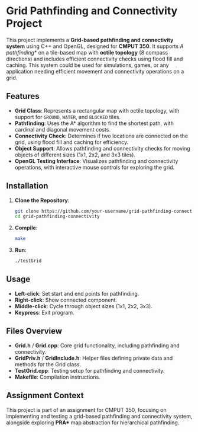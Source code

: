 # Grid Pathfinding and Connectivity Project

This project implements a **Grid-based pathfinding and connectivity system** using C++ and OpenGL, designed for **CMPUT 350**. It supports **A* pathfinding** on a tile-based map with **octile topology** (8 compass directions) and includes efficient connectivity checks using flood fill and caching. This system could be used for simulations, games, or any application needing efficient movement and connectivity operations on a grid.

## Features

- **Grid Class**: Represents a rectangular map with octile topology, with support for `GROUND`, `WATER`, and `BLOCKED` tiles.
- **Pathfinding**: Uses the A* algorithm to find the shortest path, with cardinal and diagonal movement costs.
- **Connectivity Check**: Determines if two locations are connected on the grid, using flood fill and caching for efficiency.
- **Object Support**: Allows pathfinding and connectivity checks for moving objects of different sizes (1x1, 2x2, and 3x3 tiles).
- **OpenGL Testing Interface**: Visualizes pathfinding and connectivity operations, with interactive mouse controls for exploring the grid.

## Installation

1. **Clone the Repository**:
    ```bash
    git clone https://github.com/your-username/grid-pathfinding-connectivity.git
    cd grid-pathfinding-connectivity
    ```

2. **Compile**:
    ```bash
    make
    ```

3. **Run**:
    ```bash
    ./testGrid
    ```

## Usage

- **Left-click**: Set start and end points for pathfinding.
- **Right-click**: Show connected component.
- **Middle-click**: Cycle through object sizes (1x1, 2x2, 3x3).
- **Keypress**: Exit program.

## Files Overview

- **Grid.h** / **Grid.cpp**: Core grid functionality, including pathfinding and connectivity.
- **GridPriv.h** / **GridInclude.h**: Helper files defining private data and methods for the Grid class.
- **TestGrid.cpp**: Testing setup for pathfinding and connectivity.
- **Makefile**: Compilation instructions.

## Assignment Context

This project is part of an assignment for CMPUT 350, focusing on implementing and testing a grid-based pathfinding and connectivity system, alongside exploring **PRA\*** map abstraction for hierarchical pathfinding.

